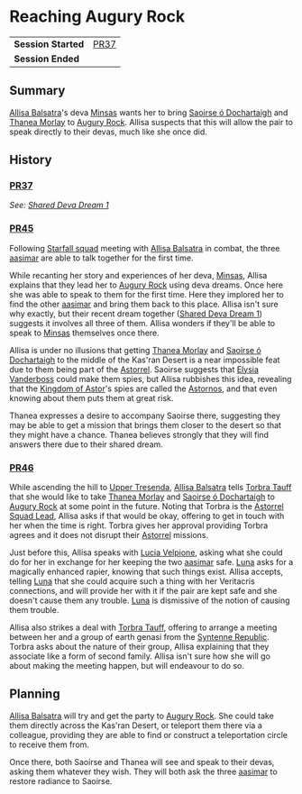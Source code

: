 # Reaching Augury Rock

|||
| --- | --- |
| **Session Started** | [PR37](../sessions/PR37.md) | storyline.2
| **Session Ended** | |

## Summary

[Allisa Balsatra](../characters/allisa-balsatra.md)'s deva [Minsas](../characters/minsas.md) wants her to bring [Saoirse ó Dochartaigh](../characters/saoirse-o-dochartaigh.md) and [Thanea Morlay](../characters/thanea-morlay.md) to [Augury Rock](../places/structures/augury-rock.md). Allisa suspects that this will allow the pair to speak directly to their devas, much like she once did.

## History

### [PR37](../sessions/PR37.md)

*See: [Shared Deva Dream 1](../dreams/deva-shared-1.md)*

### [PR45](../sessions/PR45.md)

Following [Starfall squad](../organisations/astorrel/squads/starfall-squad.md) meeting with [Allisa Balsatra](../characters/allisa-balsatra.md) in combat, the three [aasimar](../lineages/aasimar.md) are able to talk together for the first time.

While recanting her story and experiences of her deva, [Minsas](../characters/minsas.md), Allisa explains that they lead her to [Augury Rock](../places/structures/augury-rock.md) using deva dreams. Once here she was able to speak to them for the first time. Here they implored her to find the other [aasimar](../lineages/aasimar.md) and bring them back to this place. Allisa isn't sure why exactly, but their recent dream together ([Shared Deva Dream 1](../dreams/deva-shared-1.md)) suggests it involves all three of them. Allisa wonders if they'll be able to speak to [Minsas](../characters/minsas.md) themselves once there.

Allisa is under no illusions that getting [Thanea Morlay](../characters/thanea-morlay.md) and [Saoirse ó Dochartaigh](../characters/saoirse-o-dochartaigh.md) to the middle of the Kas'ran Desert is a near impossible feat due to them being part of the [Astorrel](../organisations/astorrel/astorrel.md). Saoirse suggests that [Elysia Vanderboss](../characters/elysia-vanderboss.md) could make them spies, but Allisa rubbishes this idea, revealing that the [Kingdom of Astor](../civilisations/kingdom-of-astor/kingdom-of-astor.md)'s spies are called the [Astornos](../organisations/astornos.md), and that even knowing about them puts them at great risk.

Thanea expresses a desire to accompany Saoirse there, suggesting they may be able to get a mission that brings them closer to the desert so that they might have a chance. Thanea believes strongly that they will find answers there due to their shared dream.

### [PR46](../sessions/PR46.md)

While ascending the hill to [Upper Tresenda](../places/plains-valleys/upper-tresenda.md), [Allisa Balsatra](../characters/allisa-balsatra.md) tells [Torbra Tauff](../characters/torbra-tauff.md) that she would like to take [Thanea Morlay](../characters/thanea-morlay.md) and [Saoirse ó Dochartaigh](../characters/saoirse-o-dochartaigh.md) to [Augury Rock](../places/structures/augury-rock.md) at some point in the future. Noting that Torbra is the [Astorrel Squad Lead](../organisations/astorrel/ranks/astorrel-squad-lead.md), Allisa asks if that would be okay, offering to get in touch with her when the time is right. Torbra gives her approval providing Torbra agrees and it does not disrupt their [Astorrel](../organisations/astorrel/astorrel.md) missions.

Just before this, Allisa speaks with [Lucia Velpione](../characters/lucia-velpione.md), asking what she could do for her in exchange for her keeping the two [aasimar](../lineages/aasimar.md) safe. [Luna](../characters/lucia-velpione.md) asks for a magically enhanced rapier, knowing that such things exist. Allisa accepts, telling [Luna](../characters/lucia-velpione.md) that she could acquire such a thing with her Veritacris connections, and will provide her with it if the pair are kept safe and she doesn't cause them any trouble. [Luna](../characters/lucia-velpione.md) is dismissive of the notion of causing them trouble.

Allisa also strikes a deal with [Torbra Tauff](../characters/torbra-tauff.md), offering to arrange a meeting between her and a group of earth genasi from the [Syntenne Republic](../civilisations/syntenne-republic/syntenne-republic.md). Torbra asks about the nature of their group, Allisa explaining that they associate like a form of second family. Allisa isn't sure how she will go about making the meeting happen, but will endeavour to do so.

## Planning

[Allisa Balsatra](../characters/allisa-balsatra.md) will try and get the party to [Augury Rock](../places/structures/augury-rock.md). She could take them directly across the Kas'ran Desert, or teleport them there via a colleague, providing they are able to find or construct a teleportation circle to receive them from.

Once there, both Saoirse and Thanea will see and speak to their devas, asking them whatever they wish. They will both ask the three [aasimar](../lineages/aasimar.md) to restore radiance to Saoirse.
